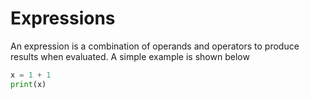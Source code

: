 # Expressions

An expression is a combination of operands and operators to produce results when evaluated. A simple example is shown below
```py
x = 1 + 1
print(x)
```